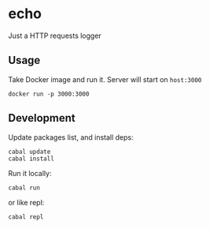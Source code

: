 # echo
Just a HTTP requests logger

## Usage

Take Docker image and run it. Server will start on `host:3000`
```shell
docker run -p 3000:3000
```

## Development

Update packages list, and install deps:

```shell
cabal update
cabal install
```

Run it locally:

```shell
cabal run
```

or like repl:

```shell
cabal repl
```